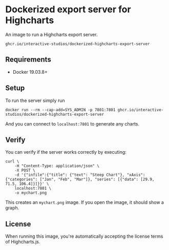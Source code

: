 # Dockerized export server for Highcharts

An image to run a Highcharts export server.

```
ghcr.io/interactive-studios/dockerized-highcharts-export-server
```

## Requirements
 * Docker 19.03.8+

 ## Setup

To run the server simply run
```console
docker run --rm --cap-add=SYS_ADMIN -p 7801:7801 ghcr.io/interactive-studios/dockerized-highcharts-export-server
```

And you can connect to `localhost:7801` to generate any charts.

## Verify

You can verify if the server works correctly by executing:
```shell
curl \
	-H "Content-Type: application/json" \
	-X POST \
	-d '{"infile":{"title": {"text": "Steep Chart"}, "xAxis": {"categories": ["Jan", "Feb", "Mar"]}, "series": [{"data": [29.9, 71.5, 106.4]}]}}' \
	localhost:7801 \
	-o mychart.png
```

This creates an `mychart.png` image. If you open the image, it should show a graph.

## License
When running this image, you're automatically accepting the license terms of Highcharts.js.
